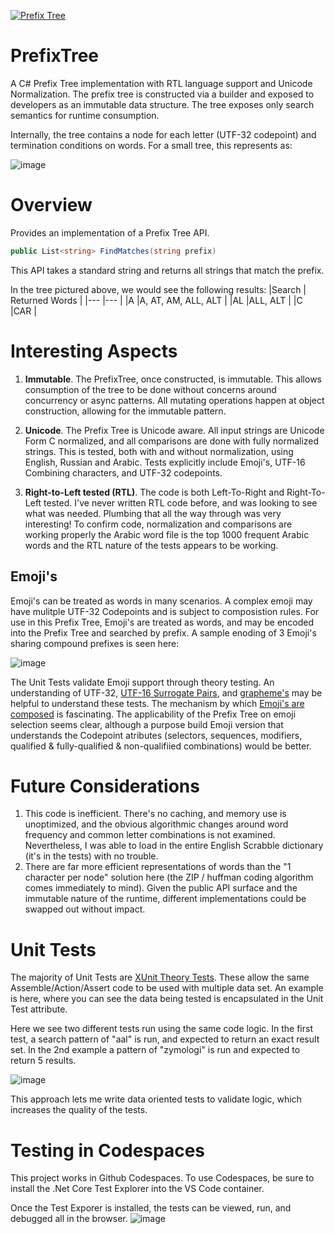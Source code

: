 [![Prefix Tree](https://github.com/cleemullins/PrefixTree/actions/workflows/build.yml/badge.svg)](https://github.com/cleemullins/PrefixTree/actions/workflows/build.yml)

# PrefixTree
A C# Prefix Tree implementation with RTL language support and Unicode Normalization. The prefix tree is constructed via a builder and exposed to developers as an immutable data structure. The tree exposes only search semantics for runtime consumption. 

Internally, the tree contains a node for each letter (UTF-32 codepoint) and termination conditions on words. For a small tree, this represents as:

![image](https://user-images.githubusercontent.com/1165321/121821117-b1a62000-cc4b-11eb-8270-18cf06eaee84.png)

# Overview
Provides an implementation of a Prefix Tree API. 

```c#
public List<string> FindMatches(string prefix)
```
This API takes a standard string and returns all strings that 
match the prefix. 

In the tree pictured above, we would see the following results:
|Search   	|  Returned Words 	|
|---	|---	|
|A   	|A, AT, AM, ALL, ALT   	|
|AL 	|ALL, ALT   	|
|C   	|CAR   	|

# Interesting Aspects
1. **Immutable**. The PrefixTree, once constructed, is immutable. This allows consumption of the tree to be done without concerns around concurrency or async patterns. All mutating operations happen at object construction, allowing for the immutable pattern. 

2. **Unicode**. The Prefix Tree is Unicode aware. All input strings are Unicode Form C normalized, and all comparisons are done with fully normalized strings. This is tested, both with and without normalization, using English, Russian and Arabic. Tests explicitly include Emoji's, UTF-16 Combining characters, and UTF-32 codepoints. 

3. **Right-to-Left tested (RTL)**. The code is both Left-To-Right and Right-To-Left tested. I've never written RTL code before, and was looking to see what was needed. Plumbing that all the way through was very interesting! To confirm code, normalization and comparisons are working properly the Arabic word file is the top 1000 frequent Arabic words and the RTL nature of the tests appears to be working.

## Emoji's
Emoji's can be treated as words in many scenarios. A complex emoji may have mulitple UTF-32 Codepoints and is subject to composistion rules. For use in this Prefix Tree, Emoji's are treated as words, and may be encoded into the Prefix Tree and searched by prefix. A sample enoding of 3 Emoji's sharing compound prefixes is seen here:

![image](https://user-images.githubusercontent.com/1165321/121822824-0f3f6a00-cc56-11eb-9dc7-836f9fbee354.png)

The Unit Tests validate Emoji support through theory testing. An understanding of UTF-32, [UTF-16 Surrogate Pairs](https://en.wikipedia.org/wiki/UTF-16#Code_points_from_U+010000_to_U+10FFFF), and [grapheme's](https://unicode.org/reports/tr29/) may be helpful to understand these tests. The mechanism by which [Emoji's are composed](http://unicode.org/reports/tr51/) is fascinating. The applicability of the Prefix Tree on emoji selection seems clear, although a purpose build Emoji version that understands the Codepoint atributes (selectors, sequences, modifiers, qualified & fully-qualified & non-qualifiied combinations) would be better.

# Future Considerations
1. This code is inefficient. There's no caching, and memory use is unoptimized, and the obvious algorithmic changes around word frequency and common letter combinations is not examined. Nevertheless, I was able to load in the entire English Scrabble dictionary (it's in the tests) with no trouble. 
2. There are far more efficient representations of words than the "1 character per node" solution here (the ZIP / huffman coding algorithm comes immediately to mind). Given the public API surface and the immutable nature of the runtime, different implementations could be swapped out without impact. 

# Unit Tests
The majority of Unit Tests are [XUnit Theory Tests](https://hamidmosalla.com/2017/02/25/xunit-theory-working-with-inlinedata-memberdata-classdata/). These allow the same Assemble/Action/Assert code to be used with multiple data set. An example is here, where you can see the data being tested is encapsulated in the Unit Test attribute. 

Here we see two different tests run using the same code logic. In the first test, a search pattern of "aal" is run, and expected to return an exact result set. In the 2nd example a pattern of "zymologi" is run and expected to return 5 results. 

![image](https://user-images.githubusercontent.com/1165321/121821276-e5357a00-cc4c-11eb-9be8-1b2b213e2e15.png)

This approach lets me write data oriented tests to validate logic, which increases the quality of the tests. 

# Testing in Codespaces
This project works in Github Codespaces. To use Codespaces, be sure to install the .Net Core Test Explorer into the VS Code container. 

Once the Test Exporer is installed, the tests can be viewed, run, and debugged all in the browser. 
![image](https://user-images.githubusercontent.com/1165321/121817765-2a9b7c80-cc38-11eb-8978-2e94ddd1dab1.png)

